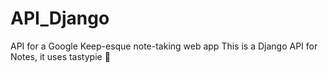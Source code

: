 # API_Django
API for a Google Keep-esque note-taking web app
This is a Django API for Notes, it uses tastypie 🥇
